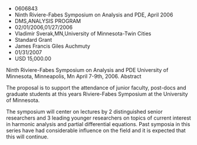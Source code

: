 
* 0606843
* Ninth Riviere-Fabes Symposium on Analysis and PDE, April 2006
* DMS,ANALYSIS PROGRAM
* 02/01/2006,01/27/2006
* Vladimir Sverak,MN,University of Minnesota-Twin Cities
* Standard Grant
* James Francis Giles Auchmuty
* 01/31/2007
* USD 15,000.00

Ninth Riviere-Fabes Symposium on Analysis and PDE University of Minnesota,
Minneapolis, Mn April 7-9th, 2006. Abstract

The proposal is to support the attendance of junior faculty, post-docs and
graduate students at this years Riviere-Fabes Symposium at the University of
Minnesota.

The symposium will center on lectures by 2 distinguished senior researchers and
3 leading younger researchers on topics of current interest in harmonic analysis
and partial differential equations. Past symposia in this series have had
considerable influence on the field and it is expected that this will continue.
